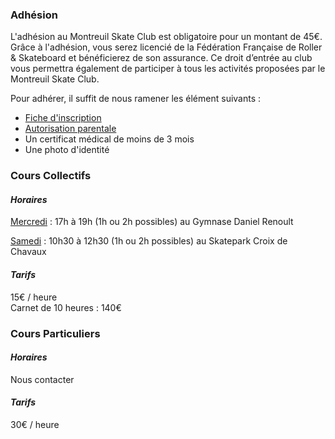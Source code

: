 ---
---
### Adhésion

L'adhésion au Montreuil Skate Club est obligatoire pour un montant de 45€.
Grâce à l'adhésion, vous serez licencié de la Fédération Française de Roller & Skateboard et bénéficierez de son assurance.
Ce droit d’entrée au club vous permettra également de participer à tous les activités proposées par le Montreuil Skate Club.  

Pour adhérer, il suffit de nous ramener les élément suivants :
- <a href="/public/inscription/adhesion.pdf" target="_blank">Fiche d'inscription</a>
- <a href="/public/inscription/autorisation_parentale.pdf" target="_blank">Autorisation parentale</a>
- Un certificat médical de moins de 3 mois
- Une photo d'identité


### Cours Collectifs

#### *Horaires*

<u>Mercredi</u> : 17h à 19h (1h ou 2h possibles) au Gymnase Daniel Renoult

<u>Samedi</u> : 10h30 à 12h30 (1h ou 2h possibles) au Skatepark Croix de Chavaux

#### *Tarifs*

15€ / heure  
Carnet de 10 heures : 140€


### Cours Particuliers

#### *Horaires*
Nous contacter

#### *Tarifs*

30€ / heure